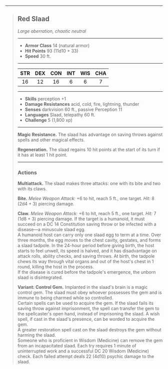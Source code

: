 ***
> ## Red Slaad
> *Large aberration, chaotic neutral*
> 
> ***
> 
> - **Armor Class** 14 (natural armor)
> - **Hit Points** 93 (11d10 + 33)
> - **Speed** 30 ft.
> 
> ***
> 
> |STR|DEX|CON|INT|WIS|CHA|
> |:---:|:---:|:---:|:---:|:---:|:---:|
> |16|12|16|6|6|7|
> 
> ***
> 
> - **Skills** perception +1
> - **Damage Resistances** acid, cold, fire, lightning, thunder
> - **Senses** darkvision 60 ft., passive Perception 11
> - **Languages** Slaad, telepathy 60 ft.
> - **Challenge** 5 (1,800 xp)
> 
> ***
> 
> **Magic Resistance.** The slaad has advantage on saving throws against spells and other magical effects.
> 
> **Regeneration.** The slaad regains 10 hit points at the start of its turn if it has at least 1 hit point.
> 
> ***
> 
> ### Actions
> **Multiattack.** The slaad makes three attacks: one with its bite and two with its claws.
> 
> **Bite.** *Melee Weapon Attack:* +6 to hit, reach 5 ft., one target. *Hit:* 8 (2d4 + 3) piercing damage.
> 
> **Claw.** *Melee Weapon Attack:* +6 to hit, reach 5 ft., one target. *Hit:* 7 (1d8 + 3) piercing damage. If the target is a humanoid, it must succeed on a DC 14 Constitution saving throw or be infected with a disease—a minuscule slaad egg.  
> A humanoid host can carry only one slaad egg to term at a time. Over three months, the egg moves to the chest cavity, gestates, and forms a slaad tadpole. In the 24-hour period before giving birth, the host starts to feel unwell, its speed is halved, and it has disadvantage on attack rolls, ability checks, and saving throws. At birth, the tadpole chews its way through vital organs and out of the host's chest in 1 round, killing the host in the process.  
> If the disease is cured before the tadpole's emergence, the unborn slaad is disintegrated.
> 
> **Variant: Control Gem.** Implanted in the slaad's brain is a magic control gem. The slaad must obey whoever possesses the gem and is immune to being charmed while so controlled.  
> Certain spells can be used to acquire the gem. If the slaad fails its saving throw against imprisonment, the spell can transfer the gem to the spellcaster's open hand, instead of imprisoning the slaad. A wish spell, if cast in the slaad's presence, can be worded to acquire the gem.  
> A greater restoration spell cast on the slaad destroys the gem without harming the slaad.  
> Someone who is proficient in Wisdom (Medicine) can remove the gem from an incapacitated slaad. Each try requires 1 minute of uninterrupted work and a successful DC 20 Wisdom (Medicine) check. Each failed attempt deals 22 (4d10) psychic damage to the slaad.